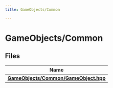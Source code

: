 ```yaml
---
title: GameObjects/Common

---
```


# GameObjects/Common



## Files

| Name           |
| -------------- |
| **[GameObjects/Common/GameObject.hpp](Files/_game_object_8hpp.md#file-gameobject.hpp)**  |
